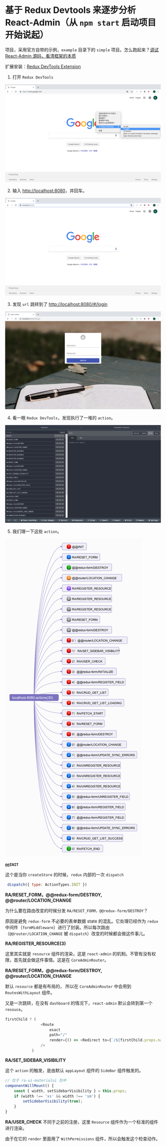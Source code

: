 # 基于 Redux Devtools 来逐步分析 React-Admin（从 `npm start` 启动项目开始说起）

项目，采用官方自带的示例，`example` 目录下的 `simple` 项目。怎么跑起来？[调试 React-Admin 源码，看清框架的本质](../debug-react-admin.md)

扩展安装：[Redux DevTools Extension](https://github.com/zalmoxisus/redux-devtools-extension)


1. 打开 `Redux DevTools`

![](./images/npm-start/1.png)

2. 输入 [http://localhost:8080](http://localhost:8080/)，并回车。

![](./images/npm-start/2.png)

3. 发现 `url` 跳转到了 [http://localhost:8080/#/login](http://localhost:8080/)

![](./images/npm-start/3.png)

4. 看一眼 `Redux DevTools`，发现执行了一堆的 `action`。

![](./images/npm-start/4.png)

5. 我们理一下这些 `action`。

![](./images/npm-start/5.png)

**`@@INIT`**

这个是当你 `createStore` 的时候，`redux` 内部的一次 `dispatch`

```js
 dispatch({ type: ActionTypes.INIT })
```

**RA/RESET_FORM，@@redux-form/DESTROY, @@router/LOCATION_CHANGE**

为什么要在路由改变的时候分发 `RA/RESET_FORM，@@redux-form/DESTROY`？

原因是避免 `redux-form` 不必要的表单数据 state 的混乱。它处理已经作为 `redux` 中间件（`formMiddleware`）进行了封装。所以每次路由（`@@router/LOCATION_CHANGE` 被 `dispatch`）改变的时候都会做这件事儿。

**RA/REGISTER_RESOURCE(3)**

这里其实就是 `resource` 组件的渲染，这是 `react-admin` 的机制。不管有没有权限，首先就会做这件事情。这是在 `CoreAdminRouter`。

**RA/RESET_FORM，@@redux-form/DESTROY, @@router/LOCATION_CHANGE**

默认 `resource` 都是有布局的， 所以在 `CoreAdminRouter` 中会用到 `RoutesWithLayout` 组件。

又是一次跳转，在没有 `dashboard` 的情况下，`react-admin` 默认会转到第一个 `resouce`。
```js
firstChild ? (
                <Route
                    exact
                    path="/"
                    render={() => <Redirect to={`/${firstChild.props.name}`} />}
                />
            )
```

**RA/SET_SIDEBAR_VISIBILITY**

这个 `action` 的触发，是由默认 `appLayout` 组件的 `SideBar` 组件触发的。
```js
// 位于 ra-ui-materialui 包中
componentWillMount() {
    const { width, setSidebarVisibility } = this.props;
    if (width !== 'xs' && width !== 'sm') {
        setSidebarVisibility(true);
    }
}
```
**RA/USER_CHECK**
不同于之前的注册，这里 `Resource` 组件作为一个标准的组件进行渲染。

由于在它的 `render` 里面用了 `WithPermissions` 组件，所以会触发这个检查动作。






